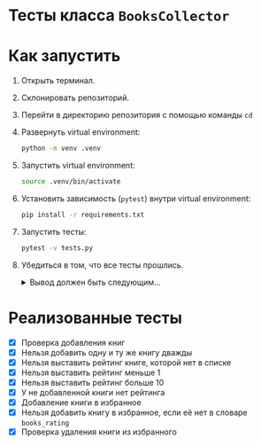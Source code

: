 Тесты класса `BooksCollector`
===

# Как запустить

1. Открыть терминал.
2. Склонировать репозиторий.
3. Перейти в директорию репозитория с помощью команды `cd`
4. Развернуть virtual environment:
   ```bash
   python -m venv .venv
   ```
5. Запустить virtual environment:
   ```bash
   source .venv/bin/activate
   ```
6. Установить зависимость (`pytest`) внутри virtual environment:
   ```bash
   pip install -r requirements.txt
   ```
7. Запустить тесты:
   ```bash
   pytest -v tests.py
   ```
8. Убедиться в том, что все тесты прошлись.
    <details>
        <summary>Вывод должен быть следующим...</summary>

    ```bash
    ============================= test session starts =============================
    ...

    collecting ... collected 12 items

    tests.py::TestBooksCollector::test_add_new_book[names0-1] PASSED         [  8%]
    tests.py::TestBooksCollector::test_add_new_book[names1-2] PASSED         [ 16%]
    tests.py::TestBooksCollector::test_add_new_book_same PASSED              [ 25%]
    tests.py::TestBooksCollector::test_set_book_rating_not_added PASSED      [ 33%]
    tests.py::TestBooksCollector::test_set_book_rating_out_of_bound[-1] PASSED [ 41%]
    tests.py::TestBooksCollector::test_set_book_rating_out_of_bound[0] PASSED [ 50%]
    tests.py::TestBooksCollector::test_set_book_rating_out_of_bound[11] PASSED [ 58%]
    tests.py::TestBooksCollector::test_get_book_rating_not_added PASSED      [ 66%]
    tests.py::TestBooksCollector::test_add_book_in_favorites[names0-1] PASSED [ 75%]
    tests.py::TestBooksCollector::test_add_book_in_favorites[names1-2] PASSED [ 83%]
    tests.py::TestBooksCollector::test_add_book_in_favorites_not_added PASSED [ 91%]
    tests.py::TestBooksCollector::test_delete_book_from_favorites PASSED     [100%]
   
    ============================= 12 passed in 0.03s ==============================
    ```

    </details>

# Реализованные тесты

- [x] Проверка добавления книг
- [x] Нельзя добавить одну и ту же книгу дважды
- [x] Нельзя выставить рейтинг книге, которой нет в списке
- [x] Нельзя выставить рейтинг меньше 1
- [x] Нельзя выставить рейтинг больше 10
- [x] У не добавленной книги нет рейтинга
- [x] Добавление книги в избранное
- [x] Нельзя добавить книгу в избранное, если её нет в словаре `books_rating`
- [x] Проверка удаления книги из избранного
